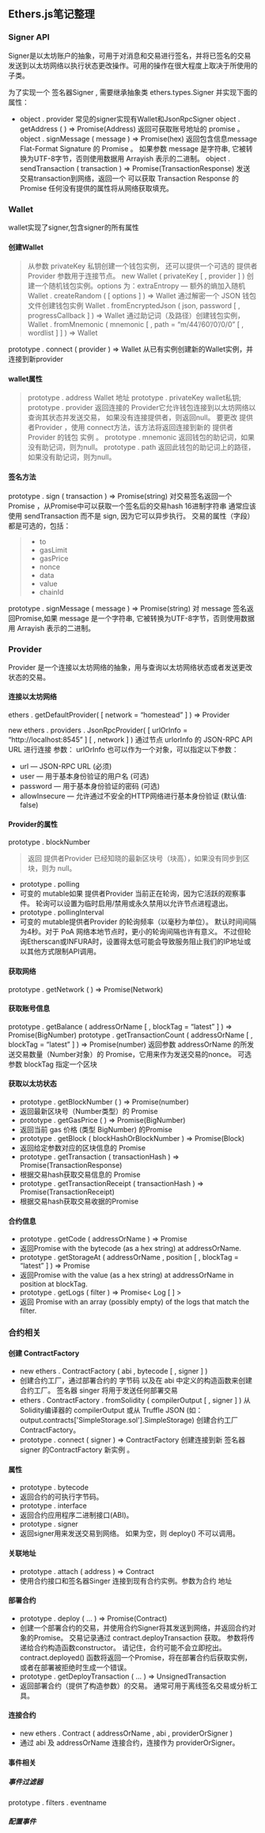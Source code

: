 ## Ethers.js笔记整理
### Signer API
Signer是以太坊账户的抽象，可用于对消息和交易进行签名，并将已签名的交易发送到以太坊网络以执行状态更改操作。可用的操作在很大程度上取决于所使用的子类。

为了实现一个 签名器Signer , 需要继承抽象类 ethers.types.Signer 并实现下面的属性：
- object . provider
常见的signer实现有Wallet和JsonRpcSigner
object . getAddress ( )  =>  Promise(Address)
返回可获取账号地址的 promise 。
object . signMessage ( message )  =>  Promise(hex)
返回包含信息message    Flat-Format Signature 的 Promise 。
如果参数 message 是字符串, 它被转换为UTF-8字节，否则使用数据用 Arrayish 表示的二进制。
object . sendTransaction ( transaction )  =>  Promise(TransactionResponse)
发送 交易transaction到网络，返回一个 可以获取 Transaction Response 的 Promise 任何没有提供的属性将从网络获取填充。

### Wallet
wallet实现了signer,包含signer的所有属性
#### 创建Wallet
>从参数 privateKey 私钥创建一个钱包实例， 还可以提供一个可选的 提供者Provider 参数用于连接节点。
new Wallet ( privateKey [ , provider ] )
创建一个随机钱包实例。options 为：extraEntropy — 额外的熵加入随机
Wallet . createRandom ( [ options ] )  =>  Wallet
通过解密一个 JSON 钱包文件创建钱包实例
Wallet . fromEncryptedJson ( json, password [ , progressCallback ] )  =>  Wallet
通过助记词（及路径）创建钱包实例，
Wallet . fromMnemonic ( mnemonic [ , path = “m/44’/60’/0’/0/0” [ , wordlist ] ] )  =>  Wallet

prototype . connect ( provider )  =>  Wallet
从已有实例创建新的Wallet实例，并连接到新provider
#### wallet属性
>prototype . address 
Wallet 地址
prototype . privateKey
wallet私钥;
prototype . provider
返回连接的 Provider它允许钱包连接到以太坊网络以查询其状态并发送交易， 如果没有连接提供者，则返回null。
要更改 提供者Provider ，使用 connect方法，该方法将返回连接到新的 提供者Provider 的钱包 实例 。
prototype . mnemonic
返回钱包的助记词，如果没有助记词，则为null。
prototype . path
返回此钱包的助记词上的路径，如果没有助记词，则为null。

#### 签名方法
prototype . sign ( transaction )  =>  Promise(string)
对交易签名返回一个 Promise ，从Promise中可以获取一个签名后的交易hash 16进制字符串
通常应该使用 sendTransaction 而不是 sign, 因为它可以异步执行。
交易的属性（字段）都是可选的，包括：
>- to
>- gasLimit
>- gasPrice
>- nonce
>- data
>- value
>- chainId

prototype . signMessage ( message )  =>  Promise(string)
对 message 签名返回Promise,如果 message 是一个字符串, 它被转换为UTF-8字节，否则使用数据用 Arrayish 表示的二进制。
### Provider
Provider 是一个连接以太坊网络的抽象，用与查询以太坊网络状态或者发送更改状态的交易。
#### 连接以太坊网络
ethers . getDefaultProvider( [ network = “homestead” ] )  =>  Provider

new ethers . providers . JsonRpcProvider( [ urlOrInfo = “http://localhost:8545” ] [ , network ] )
通过节点 urlorInfo 的 JSON-RPC API URL 进行连接
参数： urlOrInfo 也可以作为一个对象，可以指定以下参数：
- url — JSON-RPC URL (必须)
- user — 用于基本身份验证的用户名 (可选)
- password — 用于基本身份验证的密码 (可选)
- allowInsecure — 允许通过不安全的HTTP网络进行基本身份验证 (默认值: false)
#### Provider的属性
prototype . blockNumber
>返回 提供者Provider 已经知晓的最新区块号（块高），如果没有同步到区块，则为 null。

- prototype . polling
- 可变的 mutable如果 提供者Provider 当前正在轮询，因为它活跃的观察事件。 轮询可以设置为临时启用/禁用或永久禁用以允许节点进程退出。
- prototype . pollingInterval
- 可变的 mutable提供者Provider 的轮询频率（以毫秒为单位）。 默认时间间隔为4秒。对于 PoA 网络本地节点时，更小的轮询间隔也许有意义。 不过但轮询Etherscan或INFURA时，设置得太低可能会导致服务阻止我们的IP地址或以其他方式限制API调用。
#### 获取网络
prototype . getNetwork ( )  =>  Promise(Network)
#### 获取账号信息
prototype . getBalance ( addressOrName [ , blockTag = “latest” ] )  =>  Promise(BigNumber)
prototype . getTransactionCount ( addressOrName [ , blockTag = “latest” ] )  =>  Promise(number)
返回参数 addressOrName 的所发送交易数量（Number对象）的 Promise，它用来作为发送交易的nonce。 可选参数 blockTag 指定一个区块
#### 获取以太坊状态
- prototype . getBlockNumber ( )  =>  Promise(number)
- 返回最新区块号（Number类型）的 Promise
- prototype . getGasPrice ( )  =>  Promise(BigNumber)
- 返回当前 gas 价格 (类型 BigNumber) 的Promise
- prototype . getBlock ( blockHashOrBlockNumber )  =>  Promise(Block)
- 返回给定参数对应的区块信息的 Promise
- prototype . getTransaction ( transactionHash )  =>  Promise(TransactionResponse)
- 根据交易hash获取交易信息的 Promise
- prototype . getTransactionReceipt ( transactionHash )  =>  Promise(TransactionReceipt)
- 根据交易hash获取交易收据的Promise

####  合约信息
- prototype . getCode ( addressOrName )  =>  Promise<hex>
- 返回Promise with the bytecode (as a hex string) at addressOrName.
- prototype . getStorageAt ( addressOrName , position [ , blockTag = “latest” ] )  =>  Promise<hex>
- 返回Promise  with the value (as a hex string) at addressOrName in position at blockTag. 
- prototype . getLogs ( filter )  =>  Promise< Log [ ] >
- 返回 Promise with an array (possibly empty) of the logs that match the filter. 

### 合约相关
#### 创建 ContractFactory
- new ethers . ContractFactory ( abi , bytecode [ , signer ] )
- 创建合约工厂，通过部署合约的 字节码 以及在 abi 中定义的构造函数来创建合约工厂。 签名器 singer 将用于发送任何部署交易
- ethers . ContractFactory . fromSolidity ( compilerOutput [ , signer ] )
从Solidity编译器的 compilerOutput 或从 Truffle JSON (如： output.contracts['SimpleStorage.sol'].SimpleStorage) 创建合约工厂 ContractFactory。
- prototype . connect ( signer )  =>  ContractFactory
创建连接到新 签名器signer 的ContractFactory 新实例 。

#### 属性
- prototype . bytecode
- 返回合约的可执行字节码。
- prototype . interface
- 返回合约应用程序二进制接口(ABI)。
- prototype . signer
- 返回signer用来发送交易到网络。 如果为空，则 deploy() 不可以调用。

#### 关联地址
- prototype . attach ( address )  =>  Contract
- 使用合约接口和签名器Singer 连接到现有合约实例。参数为合约 地址
#### 部署合约
- prototype . deploy ( … )  =>  Promise(Contract)
- 创建一个部署合约的交易，并使用合约Signer将其发送到网络，并返回合约对象的Promise。 交易记录通过 contract.deployTransaction 获取。 参数将传递给合约构造函数constructor。 请记住，合约可能不会立即挖出。 contract.deployed() 函数将返回一个Promise，将在部署合约后获取实例，或者在部署被拒绝时生成一个错误。
- prototype . getDeployTransaction ( … )  =>  UnsignedTransaction
- 返回部署合约（提供了构造参数）的交易。 通常可用于离线签名交易或分析工具。

#### 连接合约
- new ethers . Contract ( addressOrName , abi , providerOrSigner )
- 通过 abi 及 addressOrName 连接合约，连接作为 providerOrSigner。

#### 事件相关
##### 事件过滤器
prototype . filters . eventname
##### 配置事件